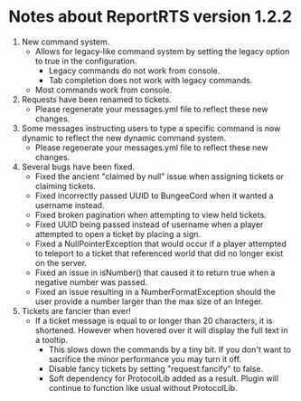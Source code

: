 Notes about ReportRTS version 1.2.2
====================

1. New command system.
    * Allows for legacy-like command system by setting the legacy option to true in the configuration.
        * Legacy commands do not work from console.
        * Tab completion does not work with legacy commands.
    * Most commands work from console.
2. Requests have been renamed to tickets.
    * Please regenerate your messages.yml file to reflect these new changes.
3. Some messages instructing users to type a specific command is now dynamic to reflect the new dynamic command system.
    * Please regenerate your messages.yml file to reflect these new changes.
4. Several bugs have been fixed.
    * Fixed the ancient "claimed by null" issue when assigning tickets or claiming tickets.
    * Fixed incorrectly passed UUID to BungeeCord when it wanted a username instead.
    * Fixed broken pagination when attempting to view held tickets.
    * Fixed UUID being passed instead of username when a player attempted to open a ticket by placing a sign.
    * Fixed a NullPointerException that would occur if a player attempted to teleport to a ticket that referenced world that did no longer exist on the server.
    * Fixed an issue in isNumber() that caused it to return true when a negative number was passed.
    * Fixed an issue resulting in a NumberFormatException should the user provide a number larger than the max size of an Integer.
5. Tickets are fancier than ever!
    * If a ticket message is equal to or longer than 20 characters, it is shortened. However when hovered over it will display the full text in a tooltip.
        * This slows down the commands by a tiny bit. If you don't want to sacrifice the minor performance you may turn it off.
        * Disable fancy tickets by setting "request.fancify" to false.
        * Soft dependency for ProtocolLib added as a result. Plugin will continue to function like usual without ProtocolLib.